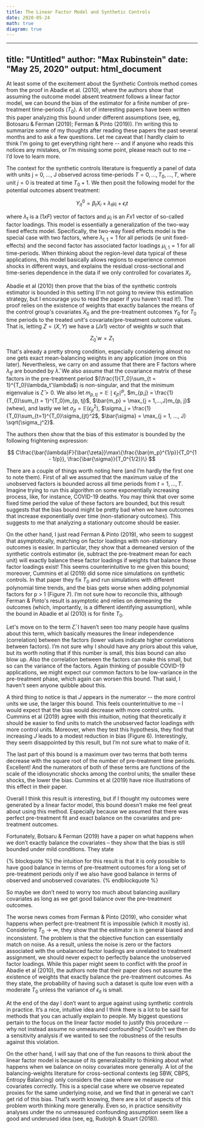 ```yaml
---
title: The Linear Factor Model and Synthetic Controls
date: 2020-05-24
math: true
diagram: true
---
```


---
title: "Untitled"
author: "Max Rubinstein"
date: "May 25, 2020"
output: html_document
---
At least some of the excitement about the Synthetic Controls method comes from the proof in Abadie et al. (2010), where the authors show that assuming the outcome model absent treatment follows a linear factor model, we can bound the bias of the estimator for a finite number of pre-treatment time-periods ($T_0$). A lot of interesting papers have been written this paper analyzing this bound under different assumptions (see, eg, Botosaru & Ferman (2019); Ferman & Pinto (2019)). I’m writing this to summarize some of my thoughts after reading these papers the past several months and to ask a few questions. Let me caveat that I hardly claim to think I'm going to get everything right here -- and if anyone who reads this notices any mistakes, or I’m missing some point, please reach out to me – I’d love to learn more.

The context for the synthetic controls literature is frequently a panel of data with units j = 0, ..., J observed across time-periods $T = 0, ..., T_0, ..., T$, where unit $j = 0$ is treated at time $T_0 + 1$. We then posit the following model for the potential outcomes absent treatment:

$$
Y_{it}^0 = \beta_tX_i + \lambda_t\mu_i + \epsilon_it
$$

where $\lambda_t$ is a $(1 x F)$ vector of factors and $\mu_i$ is an $F x 1$ vector of so-called factor loadings. This model is essentially a generalization of the two-way fixed effects model. Specifically, the two-way fixed effects model is the special case with two factors, where $\lambda_{t, 1} = 1$ for all periods (ie unit fixed-effects) and the second factor has associated factor loadings $\mu_{i, 1} = 1$ for all time-periods. When thinking about the region-level data typical of these applications, this model basically allows regions to experience common shocks in different ways, and explains the residual cross-sectional and time-series dependence in the data if we only controlled for covariates $X_i$.

Abadie et al (2010) then prove that the bias of the synthetic controls estimator is bounded in this setting (I'm not going to review this estimation strategy, but I encourage you to read the paper if you haven't read it!). The proof relies on the existence of weights that exactly balances the means of the control group's covariates $X_0$ and the pre-treatment outcomes $Y_0$ for $T_0$ time periods to the treated unit's covariate/pre-treatment outcome values. That is, letting $Z = (X, Y)$ we have a $(J x 1)$ vector of weights $w$ such that 

$$
Z_0'w = Z_1
$$

That's already a pretty strong condition, especially considering almost no one gets exact mean-balancing weights in any application (more on this later). Nevertheless, we carry on and assume that there are F factors where $\lambda_{tf}$ are bounded by $\bar{\lambda}$. We also assume that the covariance matrix of these factors in the pre-treatment period $(\frac{1}{T_0}\sum_{t = 1}^{T_0}\lambda_t'\lambda$) is non-singular, and that the minimum eigenvalue is $\bar{\zeta} > 0$. We also let $m_{p, tj} = \mathbb{E}\mid\epsilon_{jt}\mid^p$, $m_{p,j} = \frac{1}{T_0}\sum_{t = 1}^{T_0}m_{p, tj}$, $\bar{m_p} = \max_{j = 1,...,J}m_{p, j}$ (whew), and lastly we let $\sigma_{jt} = \mathbb{E}(\epsilon_{jt}^2)$, $\sigma_j = \frac{1}{T_0}\sum_{t=1}^{T_0}\sigma_{jt}^2$, $\bar{\sigma} = \max_{j = 1, ..., J} \sqrt{\sigma_j^2}$.

The authors then show that the bias of this estimator is bounded by the following frightening expression:

$$
C\frac{\bar{\lambda}F}{\bar{\zeta}}\max\{\frac{\bar{m_p}^{1/p}}{T_0^{1 - 1/p}}, \frac{\bar{\sigma}}{T_0^{1/2}}\}
$$ 

There are a couple of things worth noting here (and I’m hardly the first one to note them). First of all we assumed that the maximum value of the unobserved factors is bounded across all time periods from $t = 1,..., T$. Imagine trying to run this algorithm on some exponentially increasing process, like, for instance, COVID-19 deaths. You may think that over some fixed time period the value of these factors are bounded, but this result suggests that the bias bound might be pretty bad when we have outcomes that increase exponentially over time (non-stationary outcomes). This suggests to me that analyzing a stationary outcome should be easier. 

On the other hand, I just read Ferman & Pinto (2019), who seem to suggest that asymptotically, matching on factor loadings with non-stationary outcomes is easier. In particular, they show that a demeaned version of the synthetic controls estimator (ie, subtract the pre-treatment mean for each unit) will exactly balance these factor loadings if weights that balance those factor loadings exist! This seems counterintuitive to me given this bound; moreover, Cummins et al (2019) did some nice simulations on synthetic controls. In that paper they fix $T_0$ and run simulations with different polynomial time trends, and the bias gets worse when adding polynomial factors for p > 1 (Figure 7). I’m not sure how to reconcile this, although Ferman & Pinto's result is asymptotic and relies on demeaning the outcomes (which, importantly, is a different identifying assumption), while the bound in Abadie et al (2010) is for finite $T_0$.

Let's move on to the term $\bar{\zeta}$. I haven’t seen too many people have qualms about this term, which basically measures the linear independence (correlation) between the factors (lower values indicate higher correlations between factors). I’m not sure why I should have any priors about this value, but its worth noting that if this number is small, this bias bound can also blow up. Also the correlation between the factors can make this small, but so can the variance of the factors. Again thinking of possible COVID-19 applications, we might expect our common factors to be low-variance in the pre-treatment phase, which again can worsen this bound. That said, I haven't seen anyone quibble about this. 

A third thing to notice is that $J$ appears in the numerator -- the more control units we use, the larger this bound. This feels counterintuitive to me – I would expect that the bias would decrease with more control units. Cummins et al (2019) agree with this intuition, noting that theoretically it should be easier to find units to match the unobserved factor loadings with more control units. Moreover, when they test this hypothesis, they find that increasing $J$ leads to a modest reduction in bias (Figure 6). Interestingly, they seem disappointed by this result, but I’m not sure what to make of it.

The last part of this bound is a maximum over two terms that both terms decrease with the square root of the number of pre-treatment time periods. Excellent! And the numerators of both of these terms are functions of the scale of the idiosyncratic shocks among the control units; the smaller these shocks, the lower the bias. Cummins et al (2019) have nice illustrations of this effect in their paper.

Overall I think this result is interesting, but if I thought my outcomes were generated by a linear factor model, this bound doesn’t make me feel great about using this method. Especially because we assumed that there was perfect pre-treatment fit and exact balance on the covariates and pre-treatment outcomes. 

Fortunately, Botsaru & Ferman (2019) have a paper on what happens when we don’t exactly balance the covariates – they show that the bias is still bounded under mild conditions. They state 

{% blockquote %}
the intuition for this result is that it is only possible to have good balance in terms of pre-treatment outcomes for a long set of pre-treatment periods only if we also have good balance in terms of observed and unobserved covariates.
{% endblockquote %}

So maybe we don’t need to worry too much about balancing auxillary covariates as long as we get good balance over the pre-treatment outcomes.

The worse news comes from Ferman & Pinto (2019), who consider what happens when perfect pre-treatment fit is impossible (which it mostly is). Considering $T_0 \to \infty$, they show that the estimator is in general biased and inconsistent. The problem is that the objective function can essentially match on noise. As a result, unless the noise is zero or the factors associated with the unbalanced factor loadings are unrelated to treatment assignment, we should never expect to perfectly balance the unobserved factor loadings. While this paper might seem to conflict with the proof in Abadie et al (2010), the authors note that their paper does not assume the existence of weights that exactly balance the pre-treatment outcomes. As they state, the probability of having such a dataset is quite low even with a moderate $T_0$ unless the variance of $\epsilon_{it}$ is small.

At the end of the day I don’t want to argue against using synthetic controls in practice. It’s a nice, intuitive idea and I think there is a lot to be said for methods that you can actually explain to people. My biggest questions pertain to the focus on the linear factor model to justify this procedure -- why not instead assume no unmeasured confounding? Couldn't we then do a sensitivity analysis if we wanted to see the robustness of the results against this violation.

On the other hand, I will say that one of the fun reasons to think about the linear factor model is because of its generalizability to thinking about what happens when we balance on noisy covariates more generally. A lot of the balancing-weights literature for cross-sectional contexts (eg SBW, CBPS, Entropy Balancing) only considers the case where we measure our covariates correctly. This is a special case where we observe repeated proxies for the same underlying noise, and we find that in general we can’t get rid of this bias. That’s worth knowing, there are a lot of aspects of this problem worth thinking more generally. Even so, in practice sensitivity analyses under the no unmeasured confounding assumption seem like a good and underused idea (see, eg, Rudolph & Stuart (2018)).
